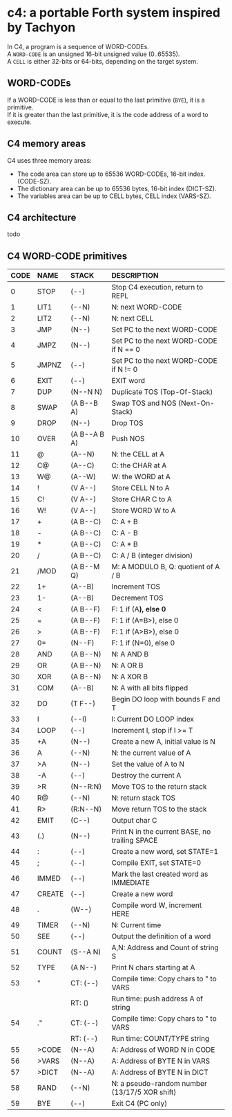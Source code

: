 # c4: a portable Forth system inspired by Tachyon

In C4, a program is a sequence of WORD-CODEs. <br/>
A `WORD-CODE` is an unsigned 16-bit unsigned value (0..65535). <br/>
A `CELL` is either 32-bits or 64-bits, depending on the target system. <br/>

## WORD-CODEs

If a WORD-CODE is less than or equal to the last primitive (`BYE`), it is a primitive. <br/>
If it is greater than the last primitive, it is the code address of a word to execute. <br/>

## C4 memory areas

C4 uses three memory areas:
- The code area can store up to 65536 WORD-CODEs, 16-bit index. (CODE-SZ). <br/>
- The dictionary area can be up to 65536 bytes, 16-bit index (DICT-SZ). <br/>
- The variables area can be up to CELL bytes, CELL index (VARS-SZ).

## C4 architecture

todo

## C4 WORD-CODE primitives

| CODE | NAME   | STACK        | DESCRIPTION |
|:--   |:--     |:--           |:-- |
|   0  | STOP   | (--)         | Stop C4 execution, return to REPL |
|   1  | LIT1   | (--N)        | N: next WORD-CODE |
|   2  | LIT2   | (--N)        | N: next CELL |
|   3  | JMP    | (N--)        | Set PC to the next WORD-CODE |
|   4  | JMPZ   | (N--)        | Set PC to the next WORD-CODE if N == 0 |
|   5  | JMPNZ  | (--)         | Set PC to the next WORD-CODE if N != 0 |
|   6  | EXIT   | (--)         | EXIT word |
|   7  | DUP    | (N--N N)     | Duplicate TOS (Top-Of-Stack) |
|   8  | SWAP   | (A B--B A)   | Swap TOS and NOS (Next-On-Stack) |
|   9  | DROP   | (N--)        | Drop TOS |
|  10  | OVER   | (A B--A B A) | Push NOS |
|  11  | @      | (A--N)       | N: the CELL at A |
|  12  | C@     | (A--C)       | C: the CHAR at A |
|  13  | W@     | (A--W)       | W: the WORD at A |
|  14  | !      | (V A--)      | Store CELL N to A |
|  15  | C!     | (V A--)      | Store CHAR C to A |
|  16  | W!     | (V A--)      | Store WORD W to A |
|  17  | +      | (A B--C)     | C: A + B |
|  18  | -      | (A B--C)     | C: A - B |
|  19  | *      | (A B--C)     | C: A * B |
|  20  | /      | (A B--C)     | C: A / B (integer division) |
|  21  | /MOD   | (A B--M Q)   | M: A MODULO B, Q: quotient of A / B |
|  22  | 1+     | (A--B)       | Increment TOS |
|  23  | 1-     | (A--B)       | Decrement TOS |
|  24  | <      | (A B--F)     | F: 1 if (A<B>), else 0 |
|  25  | =      | (A B--F)     | F: 1 if (A=B>), else 0 |
|  26  | >      | (A B--F)     | F: 1 if (A>B>), else 0 |
|  27  | 0=     | (N--F)       | F: 1 if (N=0), else 0 |
|  28  | AND    | (A B--N)     | N: A AND B |
|  29  | OR     | (A B--N)     | N: A OR  B |
|  30  | XOR    | (A B--N)     | N: A XOR B |
|  31  | COM    | (A--B)       | N: A with all bits flipped |
|  32  | DO     | (T F--)      | Begin DO loop with bounds F and T |
|  33  | I      | (--I)        | I: Current DO LOOP index |
|  34  | LOOP   | (--)         | Increment I, stop if I >= T |
|  35  | +A     | (N--)        | Create a new A, initial value is N |
|  36  | A      | (--N)        | N: the current value of A |
|  37  | >A     | (N--)        | Set the value of A to N |
|  38  | -A     | (--)         | Destroy the current A |
|  39  | >R     | (N--R:N)     | Move TOS to the return stack |
|  40  | R@     | (--N)        | N: return stack TOS |
|  41  | R>     | (R:N--N)     | Move return TOS to the stack |
|  42  | EMIT   | (C--)        | Output char C |
|  43  | (.)    | (N--)        | Print N in the current BASE, no trailing SPACE |
|  44  | :      | (--)         | Create a new word, set STATE=1 |
|  45  | ;      | (--)         | Compile EXIT, set STATE=0 |
|  46  | IMMED  | (--)         | Mark the last created word as IMMEDIATE |
|  47  | CREATE | (--)         | Create a new word |
|  48  | .      | (W--)        | Compile word W, increment HERE |
|  49  | TIMER  | (--N)        | N: Current time |
|  50  | SEE    | (--)         | Output the definition of a word |
|  51  | COUNT  | (S--A N)     | A,N: Address and Count of string S |
|  52  | TYPE   | (A N--)      | Print N chars starting at A |
|  53  | "      | CT: (--)     | Compile time: Copy chars to " to VARS |
|      |        | RT: ()       | Run time: push address A of string |
|  54  | ."     | CT: (--)     | Compile time: Copy chars to " to VARS |
|      |        | RT: (--)     | Run time: COUNT/TYPE string |
|  55  | >CODE  | (N--A)       | A: Address of WORD N in CODE |
|  56  | >VARS  | (N--A)       | A: Address of BYTE N in VARS |
|  57  | >DICT  | (N--A)       | A: Address of BYTE N in DICT |
|  58  | RAND   | (--N)        | N: a pseudo-random number (13/17/5 XOR shift) |
|  59  | BYE    | (--)         | Exit C4 (PC only) |

